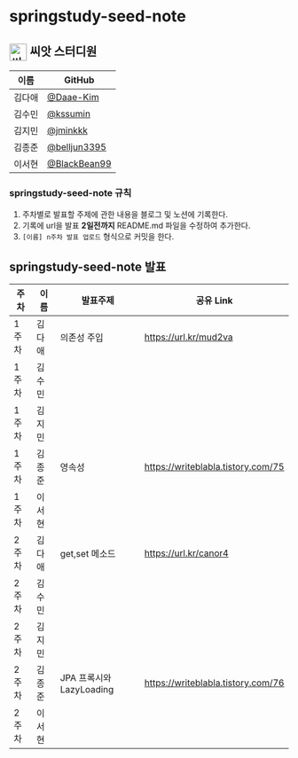 # springstudy-seed-note

## <img src="http://plasedu.org/plas/web/korean/image/level/level01.png" alt="씨앗" align="center" style="margin: 0px; padding: 0px; border: 1px solid rgb(211, 211, 211); outline: none; vertical-align: middle; width: 30px; border-radius: 2px;" title=""> 씨앗 스터디원 

| 이름   | GitHub                                         |
| ------ | ---------------------------------------------- |
| 김다애 | [@Daae-Kim](https://github.com/Daae-Kim) |
| 김수민 | [@kssumin](https://github.com/kssumin) |
| 김지민 | [@jminkkk](https://github.com/jminkkk) |
| 김종준 | [@belljun3395](https://github.com/belljun3395) |
| 이서현 | [@BlackBean99](https://github.com/BlackBean99) |

### springstudy-seed-note 규칙
1. 주차별로 발표할 주제에 관한 내용을 블로그 및 노션에 기록한다.
2. 기록에 url을 발표 **2일전까지** README.md 파일을 수정하여 추가한다.
3. `[이름] n주차 발표 업로드` 형식으로 커밋을 한다.

## springstudy-seed-note 발표
| 주차 | 이름 | 발표주제| 공유 Link |
| --- | --- | -------- | -------- |
| 1주차 | 김다애 |의존성 주입 | https://url.kr/mud2va | 
| 1주차 | 김수민 | | |
| 1주차 | 김지민| | |
| 1주차 | 김종준 | 영속성 | https://writeblabla.tistory.com/75 |
| 1주차 | 이서현 | | |
| 2주차 | 김다애 | get,set 메소드| https://url.kr/canor4 | 
| 2주차 | 김수민 | | |
| 2주차 | 김지민| | |
| 2주차 | 김종준 | JPA 프록시와 LazyLoading | https://writeblabla.tistory.com/76 |
| 2주차 | 이서현 | | |

